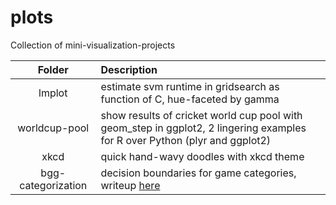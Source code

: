 # plots
Collection of mini-visualization-projects

| Folder        | Description|
|:--------------------: |:----------|
| lmplot | estimate svm runtime in gridsearch as function of C, hue-faceted by gamma
| worldcup-pool | show results of cricket world cup pool with geom_step in ggplot2, 2 lingering examples for R over Python (plyr and ggplot2) |
| xkcd | quick hand-wavy doodles with xkcd theme
| bgg-categorization | decision boundaries for game categories, writeup <a href="https://boardgamegeek.com/blogpost/40931/fun-categorizing-games-part-2">here</a>
